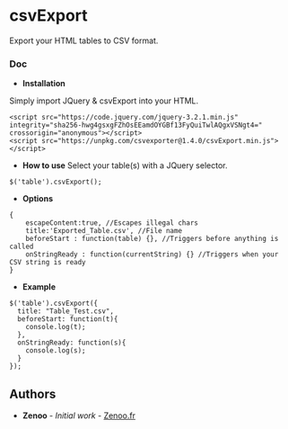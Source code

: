 # csvExport

Export your HTML tables to CSV format.

### Doc

* **Installation**

Simply import JQuery & csvExport into your HTML.
```
<script src="https://code.jquery.com/jquery-3.2.1.min.js" integrity="sha256-hwg4gsxgFZhOsEEamdOYGBf13FyQuiTwlAQgxVSNgt4=" crossorigin="anonymous"></script>
<script src="https://unpkg.com/csvexporter@1.4.0/csvExport.min.js"></script>
```
* **How to use**
Select your table(s) with a JQuery selector.
```
$('table').csvExport();
```
* **Options**
```
{
    escapeContent:true, //Escapes illegal chars
    title:'Exported_Table.csv', //File name
    beforeStart : function(table) {}, //Triggers before anything is called
    onStringReady : function(currentString) {} //Triggers when your CSV string is ready
}
```
* **Example**
```
$('table').csvExport({
  title: "Table_Test.csv",
  beforeStart: function(t){
    console.log(t);
  },
  onStringReady: function(s){
    console.log(s);
  }
});
```

## Authors

* **Zenoo** - *Initial work* - [Zenoo.fr](http://zenoo.fr)

